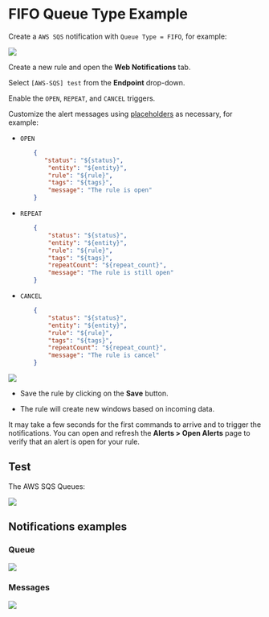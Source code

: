 # FIFO Queue Type Example

Create a `AWS SQS` notification with `Queue Type = FIFO`, for example:

![](./images/aws_sqs_web_notification_config_fifo.png)

Create a new rule and open the **Web Notifications** tab.

Select `[AWS-SQS] test` from the **Endpoint** drop-down.

Enable the `OPEN`, `REPEAT`, and `CANCEL` triggers.

Customize the alert messages using [placeholders](../placeholders.md) as necessary, for example:

* `OPEN`

```json
       {
          "status": "${status}",
           "entity": "${entity}",
           "rule": "${rule}",
           "tags": "${tags}",
           "message": "The rule is open"
       }
```

* `REPEAT`

```json
       {
           "status": "${status}",
           "entity": "${entity}",
           "rule": "${rule}",
           "tags": "${tags}",
           "repeatCount": "${repeat_count}",
           "message": "The rule is still open"
       }
```

* `CANCEL`

```json
       {
           "status": "${status}",
           "entity": "${entity}",
           "rule": "${rule}",
           "tags": "${tags}",
           "repeatCount": "${repeat_count}",
           "message": "The rule is cancel"
       }
```

  ![](./images/aws_sqs_web_notification_fifo.png)

* Save the rule by clicking on the **Save** button.

* The rule will create new windows based on incoming data.

It may take a few seconds for the first commands to arrive and to trigger the notifications. You can open and refresh the **Alerts > Open Alerts** page to verify that an alert is open for your rule.

## Test

The AWS SQS Queues:

![](./images/aws_sqs_queues.png)

## Notifications examples

### Queue

![](./images/aws_sqs_web_notification_fifo_test_1.png)

### Messages

![](./images/aws_sqs_web_notification_fifo_test_2.png)
